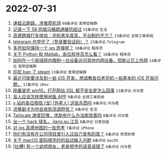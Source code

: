 # 2022-07-31

1. [速蛙云跑路，求推荐机场](https://www.v2ex.com/t/869734) `60条评论` `宽带症候群`
1. [记录一下 58 同城马桶疏通被坑经过](https://www.v2ex.com/t/869740) `31条评论` `生活`
1. [高德跨城打车体验：司机黑车度高，平台制约不力？](https://www.v2ex.com/t/869757) `23条评论` `全球工单系统`
1. [telegram 也学坏了（登录要验证码）？](https://www.v2ex.com/t/869726) `23条评论` `Telegram`
1. [多开如何保持一个 ws 连接呢？](https://www.v2ex.com/t/869725) `18条评论` `程序员`
1. [关于 Python 和 Matlab，各位程序员怎么看？](https://www.v2ex.com/t/869764) `16条评论` `程序员`
1. [如何在一个局域网内限制一台设备访问其他内网设备，但能让它上外网](https://www.v2ex.com/t/869730) `14条评论` `宽带症候群`
1. [印尼 ban 了 steam](https://www.v2ex.com/t/869731) `13条评论` `宽带症候群`
1. [最近可能要涉及到一些 iOS 开发，想请教各位老司机一些基本的 iOS 开发问题。](https://www.v2ex.com/t/869746) `11条评论` `iDev`
1. [刚重装完 win10，打开网站 SSL 都不安全是怎么回事](https://www.v2ex.com/t/869744) `11条评论` `问与答`
1. [盲人应该怎样使用闲鱼 APP](https://www.v2ex.com/t/869729) `9条评论` `全球工单系统`
1. [v 站的各位相信 [龙] [外星人] 这些东西吗](https://www.v2ex.com/t/869761) `9条评论` `问与答`
1. [流量副卡为何会收到流调短信？](https://www.v2ex.com/t/869768) `8条评论` `生活`
1. [Tailscale 速度巨慢，求助有什么办法能改善吗](https://www.v2ex.com/t/869733) `8条评论` `问与答`
1. [出一个 hack 域名， jiang.su 江苏](https://www.v2ex.com/t/869732) `8条评论` `分享创造`
1. [对 ios 高德地图的一些思考](https://www.v2ex.com/t/869754) `7条评论` `iPhone`
1. [你们有没有在公司项目里引入过自己发布的库？](https://www.v2ex.com/t/869756) `6条评论` `奇思妙想`
1. [关于 macOS 密码填充时的自动输入问题](https://www.v2ex.com/t/869745) `6条评论` `macOS`
1. [[吐槽] 有一个幼师朋友，老是把字的读音读错了](https://www.v2ex.com/t/869752) `6条评论` `问与答`
